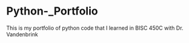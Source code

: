# Python-_Portfolio
This is my portfolio of python code that I learned in BISC 450C with Dr. Vandenbrink
